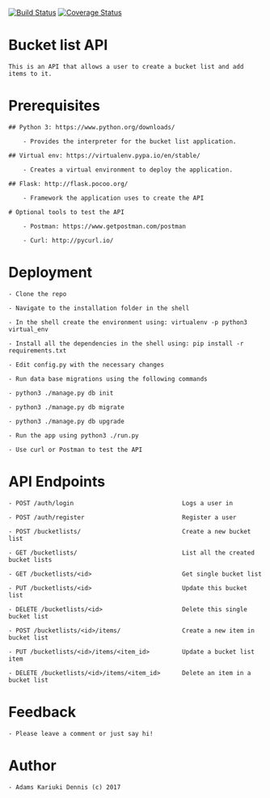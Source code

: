[![Build Status](https://travis-ci.org/adamsdenniskariuki/bucketlist.svg?branch=dev)](https://travis-ci.org/adamsdenniskariuki/bucketlist) [![Coverage Status](https://coveralls.io/repos/github/adamsdenniskariuki/bucketlist/badge.svg?branch=dev)](https://coveralls.io/github/adamsdenniskariuki/Adams-Kariuki-Dojo-Project?branch=v0)

# Bucket list API

    This is an API that allows a user to create a bucket list and add items to it.

# Prerequisites

    ## Python 3: https://www.python.org/downloads/

        - Provides the interpreter for the bucket list application.

    ## Virtual env: https://virtualenv.pypa.io/en/stable/

        - Creates a virtual environment to deploy the application.

    ## Flask: http://flask.pocoo.org/

        - Framework the application uses to create the API

    # Optional tools to test the API

        - Postman: https://www.getpostman.com/postman

        - Curl: http://pycurl.io/

# Deployment

    - Clone the repo

    - Navigate to the installation folder in the shell

    - In the shell create the environment using: virtualenv -p python3 virtual_env

    - Install all the dependencies in the shell using: pip install -r requirements.txt

    - Edit config.py with the necessary changes

    - Run data base migrations using the following commands

    - python3 ./manage.py db init

    - python3 ./manage.py db migrate

    - python3 ./manage.py db upgrade

    - Run the app using python3 ./run.py

    - Use curl or Postman to test the API

# API Endpoints

    - POST /auth/login                              Logs a user in

    - POST /auth/register                           Register a user

    - POST /bucketlists/                            Create a new bucket list

    - GET /bucketlists/                             List all the created bucket lists

    - GET /bucketlists/<id>                         Get single bucket list

    - PUT /bucketlists/<id>                         Update this bucket list

    - DELETE /bucketlists/<id>                      Delete this single bucket list

    - POST /bucketlists/<id>/items/                 Create a new item in bucket list

    - PUT /bucketlists/<id>/items/<item_id>         Update a bucket list item

    - DELETE /bucketlists/<id>/items/<item_id>      Delete an item in a bucket list

# Feedback

    - Please leave a comment or just say hi!

# Author

    - Adams Kariuki Dennis (c) 2017